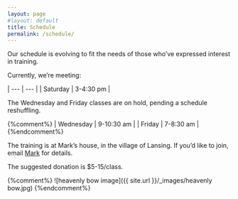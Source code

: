 ```yaml
---
layout: page
#layout: default
title: Schedule
permalink: /schedule/
---
```


Our schedule is evolving to fit the needs of those who’ve expressed interest in training.

Currently, we’re meeting:

| ---       | ---        |
| Saturday  | 3-4:30 pm  |

The Wednesday and Friday classes are on hold, pending a schedule reshuffling.

{%comment%}
| Wednesday | 9-10:30 am |
| Friday    | 7-8:30 am  |
{%endcomment%}

The training is at Mark’s house, in the village of Lansing. If you’d like to join, email [Mark](mailto:info@ithacaneigong.com) for details.

The suggested donation is $5-15/class. 

{%comment%}
![heavenly bow image]({{ site.url }}/_images/heavenly bow.jpg)
{%endcomment%}

